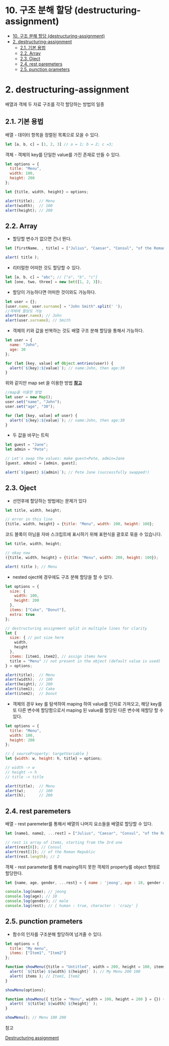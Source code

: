 # 10. 구조 분해 할당 (destructuring-assignment)

- [10. 구조 분해 할당 (destructuring-assignment)](#10-구조-분해-할당-destructuring-assignment)
- [2. destructuring-assignment](#2-destructuring-assignment)
  - [2.1. 기본 용법](#21-기본-용법)
  - [2.2. Array](#22-array)
  - [2.3. Oject](#23-oject)
  - [2.4. rest paremeters](#24-rest-paremeters)
  - [2.5. punction prameters](#25-punction-prameters)

# 2. destructuring-assignment

배열과 객체 두 자료 구조를 각각 할당하는 방법의 일종

## 2.1. 기본 용법

배열 - 데이터 항목을 정렬된 목록으로 모을 수 있다.

```jsx
let [a, b, c] = [1, 2, 3] // a = 1; b = 2; c =3;
```

객체 - 객체의 key를 단일한 value를 가진 존재로 만들 수 있다.

```jsx
let options = {
  title: "Menu",
  width: 100,
  height: 200
};

let {title, width, height} = options;

alert(title);  // Menu
alert(width);  // 100
alert(height); // 200
```

## 2.2. Array

- 할당할 변수가 없으면 건너 뛴다.

```jsx
let [firstName, , title] = ["Julius", "Caesar", "Consul", "of the Roman Republic"];

alert( title );
```

- 리터럴한 어떠한 것도 할당할 수 있다.

```jsx
let [a, b, c] = "abc"; // ["a", "b", "c"]
let [one, two, three] = new Set([1, 2, 3]);
```

- 할당이 가능하다면 어떠한 것이와도 가능하다.

```jsx
let user = {};
[user.name, user.surname] = "John Smith".split(' ');
//객체에 할당도 가능
alert(user.name); // John
alert(user.surname); // Smith
```

- 객체의 키와 값을 반복하는 것도 배열 구조 분해 할당을 통해서 가능하다.

```jsx
let user = {
  name: "John",
  age: 30
};

for (let [key, value] of Object.entries(user)) {
  alert(`${key}:${value}`); // name:John, then age:30
}
```

위와 같지만 map set 을 이용한 방법 **[참고](https://ko.javascript.info/map-set)**

```jsx
//map을 이용한 방법
let user = new Map();
user.set("name", "John");
user.set("age", "30");

for (let [key, value] of user) {
  alert(`${key}:${value}`); // name:John, then age:30
}
```

- 두 값을 바꾸는 트릭

```jsx
let guest = "Jane";
let admin = "Pete";

// Let's swap the values: make guest=Pete, admin=Jane
[guest, admin] = [admin, guest];

alert(`${guest} ${admin}`); // Pete Jane (successfully swapped!)
```

## 2.3. Oject

- 선언후에 할당하는 방법에는 문제가 있다

```jsx
let title, width, height;

// error in this line
{title, width, height} = {title: "Menu", width: 200, height: 100};
```

코드 블록이 아님을 자바 스크립트에 표시하기 위해 표현식을 괄호로 묶을 수 있습니다.

```jsx
let title, width, height;

// okay now
({title, width, height} = {title: "Menu", width: 200, height: 100});

alert( title ); // Menu
```

- nested oject에 경우에도 구조 분해 할당을 할 수 있다.

```jsx
let options = {
  size: {
    width: 100,
    height: 200
  },
  items: ["Cake", "Donut"],
  extra: true
};

// destructuring assignment split in multiple lines for clarity
let {
  size: { // put size here
    width,
    height
  },
  items: [item1, item2], // assign items here
  title = "Menu" // not present in the object (default value is used)
} = options;

alert(title);  // Menu
alert(width);  // 100
alert(height); // 200
alert(item1);  // Cake
alert(item2);  // Donut
```

- 객체의 경우 key 를 탐색하여 maping 하여 value를 인자로 가져오고, 해당 key를 또 다른 변수에 할당함으로서 maping 된 value를 할당된 다른 변수에 재할당 할 수 있다.

```jsx
let options = {
  title: "Menu",
  width: 100,
  height: 200
};

// { sourceProperty: targetVariable }
let {width: w, height: h, title} = options;

// width -> w
// height -> h
// title -> title

alert(title);  // Menu
alert(w);      // 100
alert(h);      // 200
```

## 2.4. rest paremeters

배열 - rest paremeter를 통해서 배열의 나머지 요소들을 배열로 할당할 수 있다.

```jsx
let [name1, name2, ...rest] = ["Julius", "Caesar", "Consul", "of the Roman Republic"];

// rest is array of items, starting from the 3rd one
alert(rest[0]); // Consul
alert(rest[1]); // of the Roman Republic
alert(rest.length); // 2
```

객체 - rest parameter를 통해 maping하지 못한 객체의 property를 object 형태로 할당한다.

```jsx
let {name, age, gender, ...rest} = { name : 'jeong', age : 18, gender = 'male', human : true, character : 'crazy'}

console.log(name); // jeong
console.log(age); // 18
console.log(gender); // male
console.log(rest); // { human : true, character : 'crazy' }
```

## 2.5. punction prameters

- 함수의 인자를 구조분해 할당하여 넘겨줄 수 있다.

```jsx
let options = {
  title: "My menu",
  items: ["Item1", "Item2"]
};

function showMenu({title = "Untitled", width = 200, height = 100, items = []}) {
  alert( `${title} ${width} ${height}` ); // My Menu 200 100
  alert( items ); // Item1, Item2
}

showMenu(options);
```

```jsx
function showMenu({ title = "Menu", width = 100, height = 200 } = {}) {
  alert( `${title} ${width} ${height}` );
}

showMenu(); // Menu 100 200
```

참고

[Destructuring assignment](http://javascript.info/destructuring-assignment)